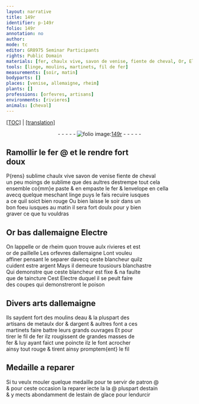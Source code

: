 ```yaml
---
layout: narrative
title: 149r
identifier: p-149r
folio: 149r
annotation: no
author:
mode: tc
editor: GR8975 Seminar Participants
rights: Public Domain
materials: [fer, chaulx vive, savon de venise, fiente de cheval, Or, Electre, or, argent, eau, metaulx, estain, estain de glace]
tools: [linge, moulins, martinets, fil de fer]
measurements: [soir, matin]
bodyparts: []
places: [venise, allemaigne, rheim]
plants: []
professions: [orfevres, artisans]
environments: [rivieres]
animals: [cheval]
---
```


<p><a href="{{ site.baseurl }}/diplomatic/">[TOC]</a> | <a href="{{ site.baseurl }}/texts/p-149r_tl/">[translation]</a></p><div class="folio" align="center">- - - - - <a href="http://gallica.bnf.fr/ark:/12148/btv1b10500001g/f303.image" target="_blank"><img src="https://cu-mkp.github.io/2017-workshop-edition/assets/photo-icon.png" alt="folio image: " style="display:inline-block; margin-bottom:-3px;"/>149r</a> - - - - - </div>  
  

## Ramollir le <span class="m">fer</span> @ et le rendre fort<br/> doux

 
P{rens} sublime <span class="m">chaulx vive</span> <span class="m">savon de <span class="pl">venise</span></span> <span class="m">fiente de <span class="al">cheval</span></span><br/> un peu moings de sublime que des aultres destrempe tout cela<br/> ensemble co{mm}e paste & en empaste le <span class="m">fer</span> & lenvelope en cella<br/> avecq quelque meschant <span class="tl">linge</span> puys le fais recuire iusques<br/> a ce quil soict bien rouge Ou bien laisse le <span class="ms">soir</span> dans un<br/> bon foeu iusques au <span class="ms">matin</span> il sera fort doulx pour y bien<br/> graver ce que tu vouldras
 
 
  

## <span class="m">Or</span> bas d<span class="pl">allemaigne</span> <span class="m">Electre</span>

 
On lappelle <span class="m">or</span> de <span class="pl">rheim</span> quon trouve aulx <span class="env">rivieres</span> et est<br/> <span class="m">or</span> de paillelle Les <span class="pro">orfevres</span> d<span class="pl">allemaigne</span> Lont vouleu<br/> affiner pensant le separer davecq ceste blancheur quilz<br/> cuident estre <span class="m">argent</span> Mays il demeure tousiours blanchastre<br/> Qui demonstre que ceste blancheur est fixe & na faulte<br/> que de taincture Cest <span class="m">Electre</span> duquel il se peult faire<br/> des coupes qui demonstreront le poison
 
 
  

## Divers arts d<span class="pl">allemaigne</span>

 
Ils saydent fort des <span class="tl">moulins</span> d<span class="m">eau</span> & la pluspart des<br/> <span class="pro">artisans</span> de <span class="m">metaulx</span> d<span class="m">or</span> & d<span class="m">argent</span> & aultres font a ces<br/> <span class="tl">martinets</span> <span class="del">faire</span> battre leurs grands ouvrages Et pour<br/> tirer le <span class="tl">fil de <span class="m">fer</span></span> ilz rougissent de grandes masses de<br/> <span class="m">fer</span> & luy ayant faict une poincte ilz le font acrocher<br/> ainsy tout rouge & tirent ainsy promptem{ent} le fil
 
 
  

## Medaille a reparer

 
Si tu veulx mouler quelque medaille pour te servir de patron @<br/> & pour ceste occasion la reparer iecte la la @ pluspart d<span class="m">estain</span><br/> & y mects abondamment de l<span class="m">estain de glace</span> pour lendurcir
 
